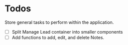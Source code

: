 # Todos
Store general tasks to perform within the application.

- [ ] Split Manage Lead container into smaller components
- [ ] Add functions to add, edit, and delete Notes.
